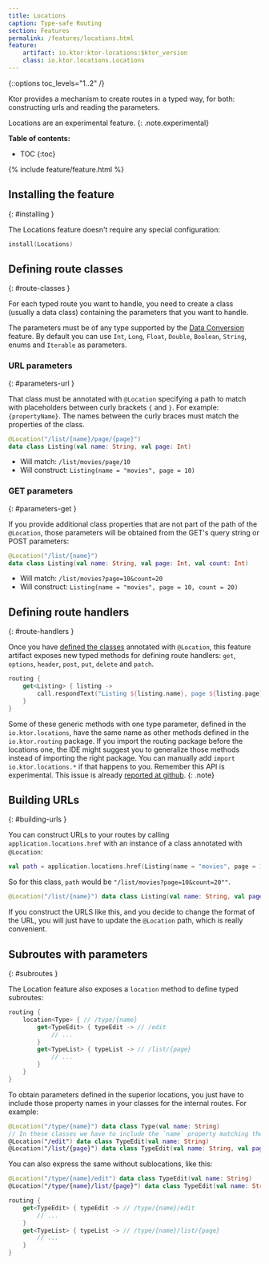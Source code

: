 ```yaml
---
title: Locations
caption: Type-safe Routing   
section: Features
permalink: /features/locations.html
feature:
    artifact: io.ktor:ktor-locations:$ktor_version
    class: io.ktor.locations.Locations
---
```


{::options toc_levels="1..2" /}

Ktor provides a mechanism to create routes in a typed way, for both:
constructing urls and reading the parameters.

Locations are an experimental feature.
{: .note.experimental}

**Table of contents:**

* TOC
{:toc}

{% include feature/feature.html %}

## Installing the feature
{: #installing }

The Locations feature doesn't require any special configuration:

```kotlin
install(Locations)
```

## Defining route classes
{: #route-classes }

For each typed route you want to handle, you need to create a class (usually a data class)
containing the parameters that you want to handle.

The parameters must be of any type supported by the [Data Conversion](/features/data-conversion.html) feature.
By default you can use `Int`, `Long`, `Float`, `Double`, `Boolean`, `String`, enums and `Iterable` as parameters.

### URL parameters
{: #parameters-url }

That class must be annotated with `@Location` specifying
a path to match with placeholders between curly brackets `{` and `}`. For example: `{propertyName}`.
The names between the curly braces must match the properties of the class.

```kotlin
@Location("/list/{name}/page/{page}")
data class Listing(val name: String, val page: Int)
```

* Will match: `/list/movies/page/10`
* Will construct: `Listing(name = "movies", page = 10)`

### GET parameters
{: #parameters-get }

If you provide additional class properties that are not part of the path of the `@Location`,
those parameters will be obtained from the GET's query string or POST parameters:

```kotlin
@Location("/list/{name}")
data class Listing(val name: String, val page: Int, val count: Int)
```

* Will match: `/list/movies?page=10&count=20`
* Will construct: `Listing(name = "movies", page = 10, count = 20)`

## Defining route handlers
{: #route-handlers }

Once you have [defined the classes](#route-classes) annotated with `@Location`,
this feature artifact exposes new typed methods for defining route handlers:
`get`, `options`, `header`, `post`, `put`, `delete` and `patch`.

```kotlin
routing {
    get<Listing> { listing ->
        call.respondText("Listing ${listing.name}, page ${listing.page}")
    }
}
```

Some of these generic methods with one type parameter, defined in the `io.ktor.locations`, have the same name as other methods defined in the `io.ktor.routing` package. If you import the routing package before the locations one, the IDE might suggest you to generalize those methods instead of importing the right package. You can manually add `import io.ktor.locations.*` if that happens to you.
Remember this API is experimental. This issue is already [reported at github](https://github.com/ktorio/ktor/issues/368).
{: .note}


## Building URLs
{: #building-urls }

You can construct URLs to your routes by calling `application.locations.href` with
an instance of a class annotated with `@Location`:

```kotlin
val path = application.locations.href(Listing(name = "movies", page = 10, count = 20))
```

So for this class, `path` would be `"/list/movies?page=10&count=20""`.

```kotlin
@Location("/list/{name}") data class Listing(val name: String, val page: Int, val count: Int)
```

If you construct the URLS like this, and you decide to change the format of the URL,
you will just have to update the `@Location` path, which is really convenient.

## Subroutes with parameters
{: #subroutes }

The Location feature also exposes a `location` method to define typed subroutes:

```kotlin
routing {
    location<Type> { // /type/{name}
        get<TypeEdit> { typeEdit -> // /edit
            // ...
        }
        get<TypeList> { typeList -> // /list/{page}
            // ...
        }
    }
}
```
 
To obtain parameters defined in the superior locations, you just have to include
those property names in your classes for the internal routes. For example:

```kotlin
@Location("/type/{name}") data class Type(val name: String)
// In these classes we have to include the `name` property matching the parent.
@Location("/edit") data class TypeEdit(val name: String)
@Location("/list/{page}") data class TypeEdit(val name: String, val page: Int)
```

You can also express the same without sublocations, like this:

```kotlin
@Location("/type/{name}/edit") data class TypeEdit(val name: String)
@Location("/type/{name}/list/{page}") data class TypeEdit(val name: String, val page: Int)

routing {
    get<TypeEdit> { typeEdit -> // /type/{name}/edit
        // ...
    }
    get<TypeList> { typeList -> // /type/{name}/list/{page}
        // ...
    }
}
```
